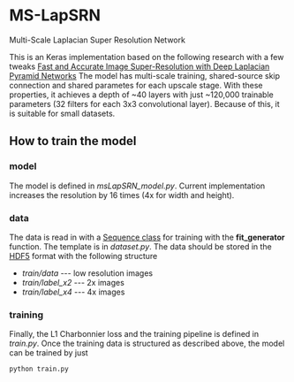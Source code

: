 # MS-LapSRN
Multi-Scale Laplacian Super Resolution Network

This is an Keras implementation based on the following research with a few tweaks 
[Fast and Accurate Image Super-Resolution with Deep Laplacian Pyramid Networks](http://vllab.ucmerced.edu/wlai24/LapSRN/)
The model has multi-scale training, shared-source skip connection and shared parametes for each upscale stage. With these  properties, it achieves a depth of ~40 layers with just ~120,000 trainable parameters (32 filters for each 3x3 convolutional layer). Because of this, it is suitable for small datasets.

## How to train the model

### model
The model is defined in *msLapSRN_model.py*. Current implementation increases the resolution by 16 times (4x for width and height).

### data
The data is read in with a [Sequence class](https://keras.io/utils/) for training with the **fit_generator** function. The template is in *dataset.py*. The data should be stored in the [HDF5](https://www.h5py.org/) format with the following structure

* *train/data*       --- low resolution images      
* *train/label_x2*   --- 2x images
* *train/label_x4*   --- 4x images

### training
Finally, the L1 Charbonnier loss and the training pipeline is defined in *train.py*. Once the training data is structured as described above, the model can be trained by just
```
python train.py
```




